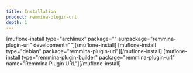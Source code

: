 ```yaml
---
title: Installation
product: remmina-plugin-url
depth: 1
---
```


[muflone-install type="archlinux" package="" aurpackage="remmina-plugin-url" development=""][/muflone-install]
[muflone-install type="debian" package="remmina-plugin-url"][/muflone-install]
[muflone-install type="remmina-plugin-builder" package="remmina-plugin-url" name="Remmina Plugin URL"][/muflone-install]
